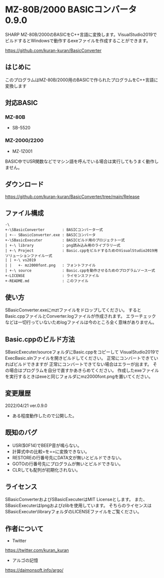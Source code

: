 # MZ-80B/2000 BASICコンバータ 0.9.0
SHARP MZ-80B/2000のBASICをC++言語に変換します。VisualStudio2019でビルドするとWindowsで動作するexeファイルを作成することができます。

https://github.com/kuran-kuran/BasicConverter

## はじめに
このプログラムはMZ-80B/2000用のBASICで作られたプログラムをC++言語に変換します

## 対応BASIC
### MZ-80B
- SB-5520
### MZ-2000/2200
- MZ-1Z001

BASIC中でUSR関数などでマシン語を呼んでいる場合は実行してもうまく動作しません。

## ダウンロード

https://github.com/kuran-kuran/BasicConverter/tree/main/Release

## ファイル構成
```
-\
+-\SBasicConverter        : BASICコンバータ一式
| +-- SBasicConverter.exe : BASICコンバータ
+-\SBasicExecuter         : BASICビルド用のプロジェクト一式
| +-\ library             : png読み込み用のライブラリ一式
| +-\ Project             : Basic.cppをビルドするためのVisualStudio2019用ソリューションファイル一式
| | +-\ vs2019
| |   +- mz2000font.png   : フォントファイル
| +-\ source              : Basic.cppを動作させるためのプログラムソース一式
+-LICENSE                 : ライセンスファイル
+-README.md               : このファイル
```

## 使い方
SBasicConverter.exeにmztファイルをドロップしてください。
するとBasic.cppファイルとConverter.logファイルが作成されます。
エラーチェックなどは一切行っていないためlogファイルは今のところ全く意味がありません。

## Basic.cppのビルド方法
SBasicExecuter/sourceフォルダにBasic.cppをコピーして
VisualStudio2019でExecBasic.slnファイルを開きビルドしてください。
正常にコンバートできていればビルドできますが
正常にコンバートできてない場合はエラーが出ます。
その場合はプログラムを自分で直すかあきらめてください。
作成したexeファイルを実行するときはexeと同じフォルダにmz2000font.pngを置いてください。

## 変更履歴
2022/04/21 ver.0.9.0
- ある程度動作したので公開した。

## 既知のバグ
- USR($0F14)でBEEP音が鳴らない。
- 計算式中の比較=を==に変換できない。
- RESTOREの行番号先にDATA文が無いとビルドできない。
- GOTOの行番号先にプログラムが無いとビルドできない。
- CLRしても配列が初期化されない。

## ライセンス
SBasicConverterおよびSBasicExecuterはMIT Licenseとします。
また、SBasicExecuterはlpngおよびzlibを使用しています。
そちらのライセンスはSBasicExecuter\libraryフォルダのLICENSEファイルをご覧ください。

## 作者について
- Twitter

https://twitter.com/kuran_kuran

- アルゴの記憶

https://daimonsoft.info/argo/
